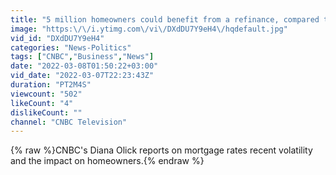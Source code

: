 ```yaml
---
title: "5 million homeowners could benefit from a refinance, compared to 3 million two weeks ago"
image: "https:\/\/i.ytimg.com\/vi\/DXdDU7Y9eH4\/hqdefault.jpg"
vid_id: "DXdDU7Y9eH4"
categories: "News-Politics"
tags: ["CNBC","Business","News"]
date: "2022-03-08T01:50:22+03:00"
vid_date: "2022-03-07T22:23:43Z"
duration: "PT2M4S"
viewcount: "502"
likeCount: "4"
dislikeCount: ""
channel: "CNBC Television"
---
```

{% raw %}CNBC's Diana Olick reports on mortgage rates recent volatility and the impact on homeowners.{% endraw %}
